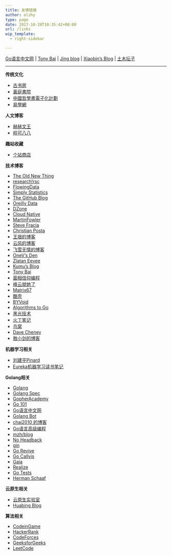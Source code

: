 ```yaml
---
title: 友情链接
author: olzhy
type: page
date: 2017-10-28T10:35:42+00:00
url: /links
wip_template:
  - right-sidebar

---
```


[Go语言中文网](https://studygolang.com/) | [Tony Bai](https://tonybai.com/) | [Jing blog](https://jingine.com/) | [Xiaobin’s Blog](https://lxb.wiki/) | [土木坛子](https://tumutanzi.com/)

----------------------------------------------
**传统文化**

  * [古书房](http://www.gushufang.com/)
  * [黃庭書院](https://www.htz.org.tw/)
  * [中國哲學書電子化計劃](https://ctext.org/zh)
  * [易學網](https://www.eee-learning.com/)

**人文博客**

  * [赫赫文王](https://kqh.me/)
  * [程可八八](https://chenghouwen.com/)

**趣站收藏**

  * [个站商店](https://storeweb.cn/)

**技术博客**

  * [The Old New Thing](https://devblogs.microsoft.com/oldnewthing/)
  * [research!rsc](https://research.swtch.com)
  * [FlowingData](http://flowingdata.com/)
  * [Simply Statistics](https://simplystatistics.org/)
  * [The GitHub Blog](https://github.blog/)
  * [Oreilly Data](https://www.oreilly.com/topics/data)
  * [DZone](https://www.dzone.com/)
  * [Cloud Native](https://ops.tips/)
  * [MartinFowler](https://martinfowler.com)
  * [Steve Fracia](https://stevefrancia.com)
  * [Christian Posta](https://blog.christianposta.com/)
  * [王垠的博客](http://www.yinwang.org/)
  * [云风的博客](https://blog.codingnow.com)
  * [飞雪无情的博客](https://www.flysnow.org)
  * [OneV&#8217;s Den](https://onevcat.com/#blog)
  * [Zlatan Eevee](https://ieevee.com)
  * [Kumu&#8217;s Blog](https://blog.opskumu.com)
  * [Tony Bai](https://tonybai.com)
  * [面相信仰编程](https://draveness.me)
  * [峰云就她了](http://xiaorui.cc)
  * [Matrix67](http://www.matrix67.com/blog/)
  * [酷壳](https://coolshell.cn)
  * [BYVoid](http://www.byvoid.com)
  * [Algorithms to Go](https://yourbasic.org)
  * [黑光技术](http://helight.info)
  * [火丁笔记](https://huoding.com)
  * [鸟窝](https://colobu.com)
  * [Dave Cheney](https://dave.cheney.net)
  * [敖小剑的博客](https://skyao.io/)

**机器学习相关**

  * [刘建平Pinard](https://www.cnblogs.com/pinard/)
  * [Eureka机器学习读书笔记](https://www.zhihu.com/column/xiadayj)

**Golang相关**

  * [Golang](https://golang.org/)
  * [Golang Spec](https://golang.org/ref/spec)
  * [GopherAcademy](https://gopheracademy.com/)
  * [Go 101](https://go101.org/)
  * [Go语言中文网](https://studygolang.com/)
  * [Golang Bot](https://golangbot.com)
  * [chai2010 的博客](https://chai2010.cn/)
  * [Go语言高级编程](https://chai2010.cn/advanced-go-programming-book/)
  * [mzh/blog](https://mzh.io/)
  * [No Headback](http://xargin.com)
  * [gin](https://github.com/gin-gonic/gin)
  * [Go Revive](https://github.com/mgechev/revive)
  * [Go Callvis](https://github.com/TrueFurby/go-callvis)
  * [Gaia](https://github.com/gaia-pipeline/gaia)
  * [Realize](https://github.com/oxequa/realize)
  * [Go Tests](https://github.com/cweill/gotests)
  * [Herman Schaaf](https://hermanschaaf.com/)

**云原生相关**
 
  * [云原生实验室](https://fuckcloudnative.io/)
  * [Huabing Blog](https://zhaohuabing.com/)

**算法相关**

  * [CodeinGame](https://www.codingame.com/)
  * [HackerRank](https://www.hackerrank.com/)
  * [CodeForces](http://codeforces.com/)
  * [GeeksforGeeks](https://www.geeksforgeeks.org/)
  * [LeetCode](https://www.leetcode.com/)
